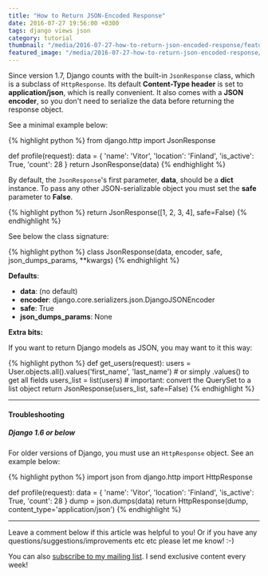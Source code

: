 ```yaml
---
title: "How to Return JSON-Encoded Response"
date: 2016-07-27 19:56:00 +0300
tags: django views json
category: tutorial
thumbnail: "/media/2016-07-27-how-to-return-json-encoded-response/featured-post-image.jpg"
featured_image: "/media/2016-07-27-how-to-return-json-encoded-response/featured-post-image.jpg"
---
```


Since version 1.7, Django counts with the built-in `JsonResponse` class, which is a subclass of `HttpResponse`.
Its default **Content-Type header** is set to **application/json**, which is really convenient. It also comes with a
**JSON encoder**, so you don't need to serialize the data before returning the response object.

See a minimal example below:

{% highlight python %}
from django.http import JsonResponse

def profile(request):
    data = {
        'name': 'Vitor',
        'location': 'Finland',
        'is_active': True,
        'count': 28
    }
    return JsonResponse(data)
{% endhighlight %}

By default, the `JsonResponse`'s first parameter, **data**, should be a **dict** instance. To pass any other
JSON-serializable object you must set the **safe** parameter to **False**.

{% highlight python %}
return JsonResponse([1, 2, 3, 4], safe=False)
{% endhighlight %}

See below the class signature:

{% highlight python %}
class JsonResponse(data, encoder, safe, json_dumps_params, **kwargs)
{% endhighlight %}

**Defaults**:

* **data**: (no default)
* **encoder**: django.core.serializers.json.DjangoJSONEncoder
* **safe**: True
* **json_dumps_params**: None


**Extra bits:**

If you want to return Django models as JSON, you may want to it this way:

{% highlight python %}
def get_users(request):
    users = User.objects.all().values('first_name', 'last_name')  # or simply .values() to get all fields
    users_list = list(users)  # important: convert the QuerySet to a list object
    return JsonResponse(users_list, safe=False)
{% endhighlight %}

***

#### Troubleshooting

##### Django 1.6 or below

For older versions of Django, you must use an `HttpResponse` object. See an example below:

{% highlight python %}
import json
from django.http import HttpResponse

def profile(request):
    data = {
        'name': 'Vitor',
        'location': 'Finland',
        'is_active': True,
        'count': 28
    }
    dump = json.dumps(data)
    return HttpResponse(dump, content_type='application/json')
{% endhighlight %}

***

Leave a comment below if this article was helpful to you! Or if you have any questions/suggestions/improvements etc etc
please let me know! :-)

You can also [subscribe to my mailing list][join]. I send exclusive content every week!

[join]: http://eepurl.com/b0gR51
